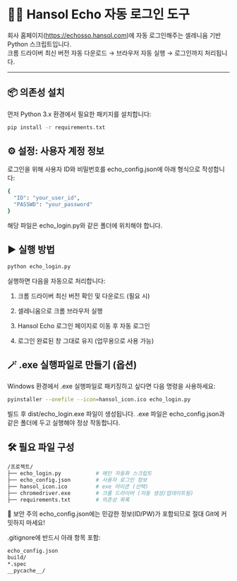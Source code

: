 # 🧑‍💼 Hansol Echo 자동 로그인 도구

회사 홈페이지(https://echosso.hansol.com)에 자동 로그인해주는 셀레니움 기반 Python 스크립트입니다.  
크롬 드라이버 최신 버전 자동 다운로드 → 브라우저 자동 실행 → 로그인까지 처리됩니다.

---

## 📦 의존성 설치

먼저 Python 3.x 환경에서 필요한 패키지를 설치합니다:

```bash
pip install -r requirements.txt
```

## ⚙️ 설정: 사용자 계정 정보

로그인을 위해 사용자 ID와 비밀번호를 echo_config.json에 아래 형식으로 작성합니다:

```bash
{
  "ID": "your_user_id",
  "PASSWD": "your_password"
}
```

해당 파일은 echo_login.py와 같은 폴더에 위치해야 합니다.

## ▶️ 실행 방법

```bash
python echo_login.py

```

실행하면 다음을 자동으로 처리합니다:

1. 크롬 드라이버 최신 버전 확인 및 다운로드 (필요 시)

2. 셀레니움으로 크롬 브라우저 실행

3. Hansol Echo 로그인 페이지로 이동 후 자동 로그인

4. 로그인 완료된 창 그대로 유지 (업무용으로 사용 가능)

## 🪄 .exe 실행파일로 만들기 (옵션)

Windows 환경에서 .exe 실행파일로 패키징하고 싶다면 다음 명령을 사용하세요:

```bash
pyinstaller --onefile --icon=hansol_icon.ico echo_login.py
```

빌드 후 dist/echo_login.exe 파일이 생성됩니다.
.exe 파일은 echo_config.json과 같은 폴더에 두고 실행해야 정상 작동합니다.

## 🛠 필요 파일 구성

```bash
/프로젝트/
├── echo_login.py           # 메인 자동화 스크립트
├── echo_config.json        # 사용자 로그인 정보
├── hansol_icon.ico         # exe 아이콘 (선택)
├── chromedriver.exe        # 크롬 드라이버 (자동 생성/업데이트됨)
├── requirements.txt        # 의존성 목록
```

🔐 보안 주의
echo_config.json에는 민감한 정보(ID/PW)가 포함되므로 절대 Git에 커밋하지 마세요!

.gitignore에 반드시 아래 항목 포함:

```bash
echo_config.json
build/
*.spec
__pycache__/
```
